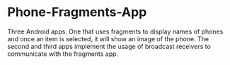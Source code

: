 # Phone-Fragments-App
Three Android apps. One that uses fragments to display names of phones and once an item is selected, it will show an image of the phone. The second and third apps implement the usage of broadcast receivers to communicate with the fragments app.
